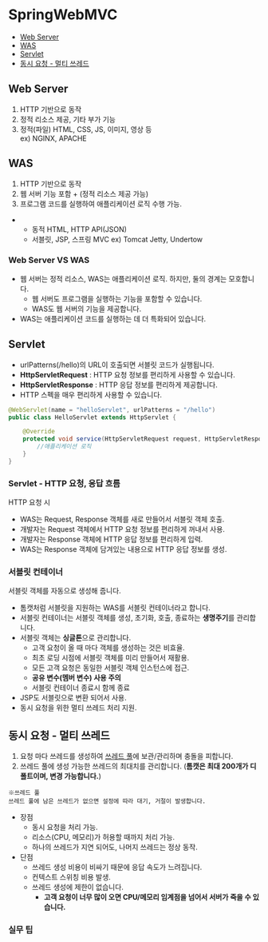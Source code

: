 # SpringWebMVC
- [Web Server](#web-server)
- [WAS](#was)
- [Servlet](#servlet)
- [동시 요청 - 멀티 쓰레드](#동시-요청---멀티-쓰레드)

## Web Server
1. HTTP 기반으로 동작 <br />
2. 정적 리소스 제공, 기타 부가 기능<br />
3. 정적(파일) HTML, CSS, JS, 이미지, 영상 등 <br />
ex) NGINX, APACHE

## WAS
1. HTTP 기반으로 동작<br />
2. 웹 서버 기능 포함 + (정적 리소스 제공 가능)<br />
3. 프로그램 코드를 실행하여 애플리케이션 로직 수행 가능.<br />
-   - 동적 HTML, HTTP API(JSON)
    - 서블릿, JSP, 스프링 MVC
ex) Tomcat Jetty, Undertow

### Web Server VS WAS
- 웹 서버는 정적 리소스, WAS는 애플리케이션 로직. 하지만, 둘의 경계는 모호합니다.
    - 웹 서버도 프로그램을 실행하는 기능을 포함할 수 있습니다.
    - WAS도 웹 서버의 기능을 제공합니다.
- WAS는 애플리케이션 코드를 실행하는 데 더 특화되어 있습니다.

## Servlet
- urlPatterns(/hello)의 URL이 호출되면 서블릿 코드가 실행됩니다.
- **HttpServletRequest** : HTTP 요청 정보를 편리하게 사용할 수 있습니다.
- **HttpServletResponse** : HTTP 응답 정보를 편리하게 제공합니다.
- HTTP 스펙을 매우 편리하게 사용할 수 있습니다.
```java
@WebServlet(name = "helloServlet", urlPatterns = "/hello")
public class HelloServlet extends HttpServlet {

    @Override
    protected void service(HttpServletRequest request, HttpServletResponse response) {
        //애플리케이션 로직
    }
}
```
### Servlet - HTTP 요청, 응답 흐름
HTTP 요청 시
 - WAS는 Request, Response 객체를 새로 만들어서 서블릿 객체 호출.
 - 개발자는 Request 객체에서 HTTP 요청 정보를 편리하게 꺼내서 사용.
 - 개발자는 Response 객체에 HTTP 응답 정보를 편리하게 입력.
 - WAS는 Response 객체에 담겨있는 내용으로 HTTP 응답 정보를 생성.

### 서블릿 컨테이너
서블릿 객체를 자동으로 생성해 줍니다.
- 톰캣처럼 서블릿을 지원하는 WAS를 서블릿 컨테이너라고 합니다.
- 서블릿 컨테이너는 서블릿 객체를 생성, 초기화, 호출, 종료하는 **생명주기**를 관리합니다.
- 서블릿 객체는 **싱글톤**으로 관리합니다.
    - 고객 요청이 올 때 마다 객체를 생성하는 것은 비효율.
    - 최초 로딩 시점에 서블릿 객체를 미리 만들어서 재활용.
    - 모든 고객 요청은 동일한 서블릿 객체 인스턴스에 접근.
    - **공유 변수(멤버 변수) 사용 주의**
    - 서블릿 컨테이너 종료시 함께 종료
- JSP도 서블릿으로 변환 되어서 사용.
- 동시 요청을 위한 멀티 쓰레드 처리 지원.

## 동시 요청 - 멀티 쓰레드
1. 요청 마다 쓰레드를 생성하여 [쓰레드 풀](#쓰레드-풀)에 보관/관리하며 충돌을 피합니다. <br />
2. 쓰레드 풀에 생성 가능한 쓰레드의 최대치를 관리합니다. (**톰캣은 최대 200개가 디폴트이며, 변경 가능합니다.**)

```
※쓰레드 풀
쓰레드 풀에 남은 쓰레드가 없으면 설정에 따라 대기, 거절이 발생합니다.
```

- 장점
    - 동시 요청을 처리 가능.
    - 리소스(CPU, 메모리)가 허용할 때까지 처리 가능.
    - 하나의 쓰레드가 지연 되어도, 나머지 쓰레드는 정상 동작.
- 단점
    - 쓰레드 생성 비용이 비싸기 때문에 응답 속도가 느려집니다.
    - 컨텍스트 스위칭 비용 발생.
    - 쓰레드 생성에 제한이 없습니다.
        - **고객 요청이 너무 많이 오면 CPU/메모리 임계점을 넘어서 서버가 죽을 수 있습니다.**

### 실무 팁
